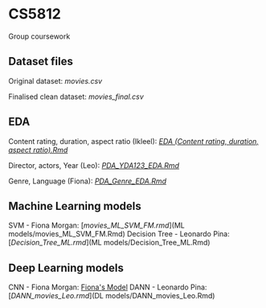 # CS5812
Group coursework

## Dataset files
Original dataset: *movies.csv*

Finalised clean dataset: *movies_final.csv*

## EDA
Content rating, duration, aspect ratio (Ikleel): [*EDA (Content rating, duration, aspect ratio).Rmd*](EDA (Ikleel's part))

Director, actors, Year (Leo): [*PDA_YDA123_EDA.Rmd*](Leo_EDA/PDA_YDA123_EDA.Rmd)

Genre, Language (Fiona): [*PDA_Genre_EDA.Rmd*](EDA (Fiona))

## Machine Learning models
SVM - Fiona Morgan: [*movies_ML_SVM_FM.rmd*](ML models/movies_ML_SVM_FM.Rmd)
Decision Tree - Leonardo Pina: [*Decision_Tree_ML.rmd*](ML models/Decision_Tree_ML.Rmd)

## Deep Learning models
CNN - Fiona Morgan: [Fiona's Model](https://colab.research.google.com/drive/1V8jYJak5RQwfx1mhDw-XclRwNj3Nj9zq?usp=sharing)
DANN - Leonardo Pina: [*DANN_movies_Leo.rmd*](DL models/DANN_movies_Leo.Rmd)

